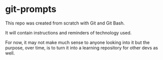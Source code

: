 # git-prompts

This repo was created from scratch with Git and Git Bash.

It will contain instructions and reminders of technology used.

For now, it may not make much sense to anyone looking into it but the purpose, over time, is to turn it into a learning repository for other devs as well.
